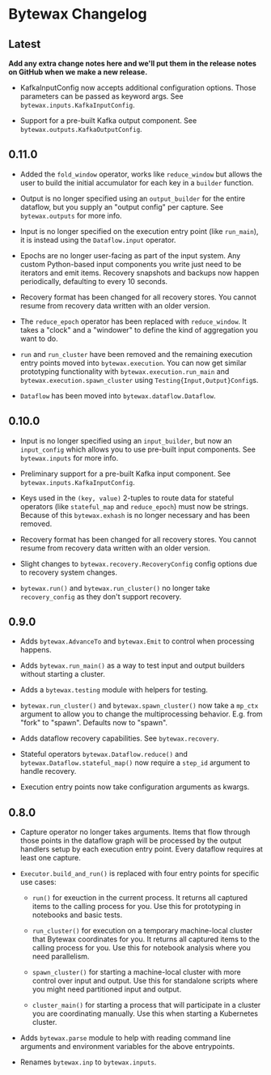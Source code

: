# Bytewax Changelog

## Latest

__Add any extra change notes here and we'll put them in the release
notes on GitHub when we make a new release.__

- KafkaInputConfig now accepts additional configuration options. Those
  parameters can be passed as keyword args. See 
  `bytewax.inputs.KafkaInputConfig`.

- Support for a pre-built Kafka output component. See
  `bytewax.outputs.KafkaOutputConfig`.

## 0.11.0

- Added the `fold_window` operator, works like `reduce_window` but allows
  the user to build the initial accumulator for each key in a `builder` function.

- Output is no longer specified using an `output_builder` for the
  entire dataflow, but you supply an "output config" per capture. See
  `bytewax.outputs` for more info.

- Input is no longer specified on the execution entry point (like
  `run_main`), it is instead using the `Dataflow.input` operator.

- Epochs are no longer user-facing as part of the input system. Any
  custom Python-based input components you write just need to be
  iterators and emit items. Recovery snapshots and backups now happen
  periodically, defaulting to every 10 seconds.

- Recovery format has been changed for all recovery stores. You cannot
  resume from recovery data written with an older version.

- The `reduce_epoch` operator has been replaced with
  `reduce_window`. It takes a "clock" and a "windower" to define the
  kind of aggregation you want to do.

- `run` and `run_cluster` have been removed and the remaining
  execution entry points moved into `bytewax.execution`. You can now
  get similar prototyping functionality with
  `bytewax.execution.run_main` and `bytewax.execution.spawn_cluster`
  using `Testing{Input,Output}Config`s.

- `Dataflow` has been moved into `bytewax.dataflow.Dataflow`.

## 0.10.0

- Input is no longer specified using an `input_builder`, but now an
  `input_config` which allows you to use pre-built input
  components. See `bytewax.inputs` for more info.

- Preliminary support for a pre-built Kafka input component. See
  `bytewax.inputs.KafkaInputConfig`.

- Keys used in the `(key, value)` 2-tuples to route data for stateful
  operators (like `stateful_map` and `reduce_epoch`) must now be
  strings. Because of this `bytewax.exhash` is no longer necessary and
  has been removed.

- Recovery format has been changed for all recovery stores. You cannot
  resume from recovery data written with an older version.

- Slight changes to `bytewax.recovery.RecoveryConfig` config options
  due to recovery system changes.

- `bytewax.run()` and `bytewax.run_cluster()` no longer take
  `recovery_config` as they don't support recovery.


## 0.9.0

- Adds `bytewax.AdvanceTo` and `bytewax.Emit` to control when processing
  happens.

- Adds `bytewax.run_main()` as a way to test input and output builders
  without starting a cluster.

- Adds a `bytewax.testing` module with helpers for testing.

- `bytewax.run_cluster()` and `bytewax.spawn_cluster()` now take a
  `mp_ctx` argument to allow you to change the multiprocessing
  behavior. E.g. from "fork" to "spawn". Defaults now to "spawn".

- Adds dataflow recovery capabilities. See `bytewax.recovery`.

- Stateful operators `bytewax.Dataflow.reduce()` and
  `bytewax.Dataflow.stateful_map()` now require a `step_id` argument
  to handle recovery.

- Execution entry points now take configuration arguments as kwargs.

## 0.8.0

- Capture operator no longer takes arguments. Items that flow through
  those points in the dataflow graph will be processed by the output
  handlers setup by each execution entry point. Every dataflow
  requires at least one capture.

- `Executor.build_and_run()` is replaced with four entry points for
  specific use cases:

  - `run()` for exeuction in the current process. It returns all
    captured items to the calling process for you. Use this for
    prototyping in notebooks and basic tests.

  - `run_cluster()` for execution on a temporary machine-local cluster
    that Bytewax coordinates for you. It returns all captured items to
    the calling process for you. Use this for notebook analysis where
    you need parallelism.

  - `spawn_cluster()` for starting a machine-local cluster with more
    control over input and output. Use this for standalone scripts
    where you might need partitioned input and output.

  - `cluster_main()` for starting a process that will participate in a
    cluster you are coordinating manually. Use this when starting a
    Kubernetes cluster.

- Adds `bytewax.parse` module to help with reading command line
  arguments and environment variables for the above entrypoints.

- Renames `bytewax.inp` to `bytewax.inputs`.
